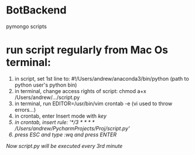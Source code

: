 # BotBackend
pymongo scripts


# run script regularly from Mac Os terminal:

1. in script, set 1st line to: #!/Users/andrew/anaconda3/bin/python (path to python user's python bin)
2. in terminal, change access rights of script: chmod a+x /Users/andrew/.../script.py
3. in terminal, run EDITOR=/usr/bin/vim crontab -e (vi used to throw errors...)
4. in crontab, enter Insert mode with <I> key
5. in crontab, insert rule: '\*/3 * * * \* /Users/andrew/PycharmProjects/Proj/script.py'
6. press ESC and type :wq and press ENTER
  
Now script.py will be executed every 3rd minute
